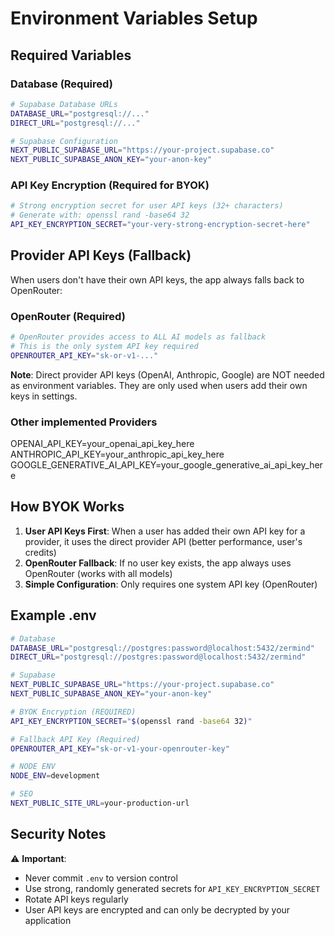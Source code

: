 # Environment Variables Setup

## Required Variables

### Database (Required)
```bash
# Supabase Database URLs
DATABASE_URL="postgresql://..."
DIRECT_URL="postgresql://..."

# Supabase Configuration
NEXT_PUBLIC_SUPABASE_URL="https://your-project.supabase.co"
NEXT_PUBLIC_SUPABASE_ANON_KEY="your-anon-key"
```

### API Key Encryption (Required for BYOK)
```bash
# Strong encryption secret for user API keys (32+ characters)
# Generate with: openssl rand -base64 32
API_KEY_ENCRYPTION_SECRET="your-very-strong-encryption-secret-here"
```

## Provider API Keys (Fallback)

When users don't have their own API keys, the app always falls back to OpenRouter:

### OpenRouter (Required)
```bash
# OpenRouter provides access to ALL AI models as fallback
# This is the only system API key required
OPENROUTER_API_KEY="sk-or-v1-..."
```

**Note**: Direct provider API keys (OpenAI, Anthropic, Google) are NOT needed as environment variables. They are only used when users add their own keys in settings.

### Other implemented Providers
OPENAI_API_KEY=your_openai_api_key_here
ANTHROPIC_API_KEY=your_anthropic_api_key_here
GOOGLE_GENERATIVE_AI_API_KEY=your_google_generative_ai_api_key_here

## How BYOK Works

1. **User API Keys First**: When a user has added their own API key for a provider, it uses the direct provider API (better performance, user's credits)
2. **OpenRouter Fallback**: If no user key exists, the app always uses OpenRouter (works with all models)
3. **Simple Configuration**: Only requires one system API key (OpenRouter)

## Example .env

```bash
# Database
DATABASE_URL="postgresql://postgres:password@localhost:5432/zermind"
DIRECT_URL="postgresql://postgres:password@localhost:5432/zermind"

# Supabase
NEXT_PUBLIC_SUPABASE_URL="https://your-project.supabase.co"
NEXT_PUBLIC_SUPABASE_ANON_KEY="your-anon-key"

# BYOK Encryption (REQUIRED)
API_KEY_ENCRYPTION_SECRET="$(openssl rand -base64 32)"

# Fallback API Key (Required)
OPENROUTER_API_KEY="sk-or-v1-your-openrouter-key"

# NODE ENV
NODE_ENV=development

# SEO
NEXT_PUBLIC_SITE_URL=your-production-url
```

## Security Notes

⚠️ **Important**: 
- Never commit `.env` to version control
- Use strong, randomly generated secrets for `API_KEY_ENCRYPTION_SECRET`
- Rotate API keys regularly
- User API keys are encrypted and can only be decrypted by your application 